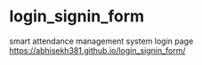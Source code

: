 # login_signin_form
smart attendance management system login page
<br>
https://abhisekh381.github.io/login_signin_form/
